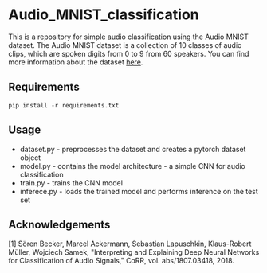 # Audio_MNIST_classification

This is a repository for simple audio classification using the Audio MNIST dataset. The Audio MNIST dataset is a collection of 10 classes of audio clips, which are spoken digits from 0 to 9 from 60 speakers. You can find more information about the dataset [here](https://github.com/soerenab/AudioMNIST).

## Requirements

```{python}
pip install -r requirements.txt
```

## Usage

- dataset.py - preprocesses the dataset and creates a pytorch dataset object
- model.py - contains the model architecture - a simple CNN for audio classification
- train.py - trains the CNN model
- inferece.py - loads the trained model and performs inference on the test set

## Acknowledgements

<a id="1">[1]
Sören Becker, Marcel Ackermann, Sebastian Lapuschkin, Klaus-Robert Müller, Wojciech Samek, "Interpreting and Explaining Deep Neural Networks for Classification of Audio Signals," CoRR, vol. abs/1807.03418, 2018.
</a>
<!-- @ARTICLE{becker2018interpreting,
  author    = {Becker, S\"oren and Ackermann, Marcel and Lapuschkin, Sebastian and M\"uller, Klaus-Robert and Samek, Wojciech},
  title     = {Interpreting and Explaining Deep Neural Networks for Classification of Audio Signals},
  journal   = {CoRR},
  volume    = {abs/1807.03418},
  year      = {2018},
  archivePrefix = {arXiv},
  eprint    = {1807.03418},
}</a> -->
